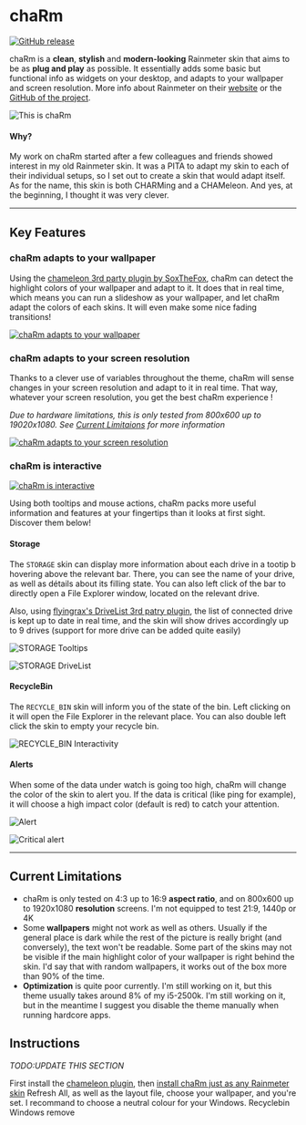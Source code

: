 # chaRm

[![GitHub release](https://img.shields.io/badge/Latest%20Release-v1.0.0-blue.svg)](https://github.com/RedEcho/chaRm/releases/tag/v1.0.0)

chaRm is a **clean**, **stylish** and **modern-looking** Rainmeter skin that aims to be as **plug and play** as possible. It essentially adds some basic but functional info as widgets on your desktop, and adapts to your wallpaper and screen resolution.
More info about Rainmeter on their [website](https://www.rainmeter.net/) or the [GitHub of the project](https://github.com/rainmeter/rainmeter).

![This is chaRm](./doc/pic/ThisIschaRm.jpg)

#### Why?

My work on chaRm started after a few colleagues and friends showed interest in my old Rainmeter skin. It was a PITA to adapt my skin to each of their individual setups, so I set out to create a skin that would adapt itself.
As for the name, this skin is both CHARMing and a CHAMeleon. And yes, at the beginning, I thought it was very clever.

---

## Key Features

### chaRm adapts to your wallpaper

Using the [chameleon 3rd party plugin by SoxTheFox](https://github.com/socks-the-fox/Chameleon), chaRm can detect the highlight colors of your wallpaper and adapt to it. It does that in real time, which means you can run a slideshow as your wallpaper, and let chaRm adapt the colors of each skins. It will even make some nice fading transitions!

[![chaRm adapts to your wallpaper](./doc/pic/Adapt_to_wallpapers_thumb.jpg)](https://youtu.be/V18R5t-GSxM)

### chaRm adapts to your screen resolution

Thanks to a clever use of variables throughout the theme, chaRm will sense changes in your screen resolution and adapt to it in real time. That way, whatever your screen resolution, you get the best chaRm experience !

_Due to hardware limitations, this is only tested from 800x600 up to 19020x1080. See [Current Limitaions](#current-limitations) for more information_

[![chaRm adapts to your screen resolution](./doc/pic/Adapt_to_resolution_thumb.jpg)](https://youtu.be/6fpFxJLBbmI)

### chaRm is interactive

[![chaRm is interactive](./doc/pic/Interactivity_thumb.jpg)](https://youtu.be/hW2kuEdvV7w)

Using both tooltips and mouse actions, chaRm packs more useful information and features at your fingertips than it looks at first sight. Discover them below!

#### Storage

The `STORAGE` skin can display more information about each drive in a tootip b hovering above the relevant bar. There, you can see the name of your drive, as well as détails about its filling state. You can also left click of the bar to directly open a File Explorer window, located on the relevant drive.

Also, using [flyingrax's DriveList 3rd patry plugin](https://github.com/FlyingHyrax/rm-drivelist-plugin), the list of connected drive is kept up to date in real time, and the skin will show drives accordingly up to 9 drives (support for more drive can be added quite easily)

![STORAGE Tooltips](./doc/pic/Tooltips.jpg)

![STORAGE DriveList](./doc/pic/HDD.jpg)

#### RecycleBin

The `RECYCLE_BIN` skin will inform you of the state of the bin. Left clicking on it will open the File Explorer in the relevant place. You can also double left click the skin to empty your recycle bin.

![RECYCLE_BIN Interactivity](./doc/pic/RecycleBin.gif)

#### Alerts

When some of the data under watch is going too high, chaRm will change the color of the skin to alert you. If the data is critical (like ping for example), it will choose a high impact color (default is red) to catch your attention.

![Alert](./doc/pic/Alert2.jpg)

![Critical alert](./doc/pic/Alert.jpg)

---

## Current Limitations

- chaRm is only tested on 4:3 up to 16:9 **aspect ratio**, and on 800x600 up to 1920x1080 **resolution** screens. I'm not equipped to test 21:9, 1440p or 4K
- Some **wallpapers** might not work as well as others. Usually if the general place is dark while the rest of the picture is really bright (and conversely), the text won't be readable. Some part of the skins may not be visible if the main highlight color of your wallpaper is right behind the skin. I'd say that with random wallpapers, it works out of the box more than 90% of the time. 
- **Optimization** is quite poor currently. I'm still working on it, but this theme usually takes around 8% of my i5-2500k. I'm still working on it, but in the meantime I suggest you disable the theme manually when running hardcore apps.

## Instructions

_TODO:UPDATE THIS SECTION_

First install the [chameleon plugin](https://software.socksthefox.net/chameleon/), then [install chaRm just as any Rainmeter skin](https://docs.rainmeter.net/manual/installing-skins/)
Refresh All, as well as the layout file, choose your wallpaper, and you're set. I recommand to choose a neutral colour for your Windows.
Recyclebin Windows remove
